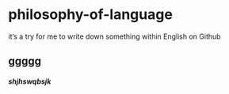 # philosophy-of-language
it‘s a try for me to write down something within English on Github
## ggggg
##### shjhswqbsjk
